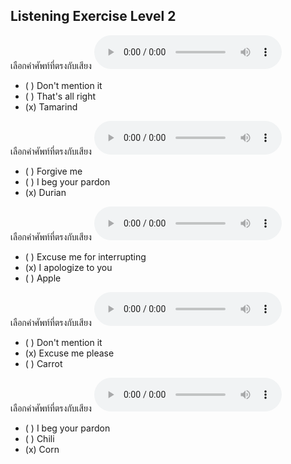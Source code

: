 ## Listening Exercise Level 2

เลือกคำศัพท์ที่ตรงกับเสียง  ![](/media/audio/tamarind.mp3) 
 - ( ) Don't mention it
 - ( ) That's all right
 - (x) Tamarind


เลือกคำศัพท์ที่ตรงกับเสียง  ![](/media/audio/durian.mp3) 
 - ( ) Forgive me
 - ( ) I beg your pardon
 - (x) Durian


เลือกคำศัพท์ที่ตรงกับเสียง  ![](/media/audio/I&#x20;apologize&#x20;to&#x20;you.mp3) 
 - ( ) Excuse me for interrupting
 - (x) I apologize to you
 - ( ) Apple


เลือกคำศัพท์ที่ตรงกับเสียง  ![](/media/audio/Excuse&#x20;me&#x20;please.mp3) 
 - ( ) Don't mention it
 - (x) Excuse me please
 - ( ) Carrot


เลือกคำศัพท์ที่ตรงกับเสียง  ![](/media/audio/corn.mp3) 
 - ( ) I beg your pardon
 - ( ) Chili
 - (x) Corn

